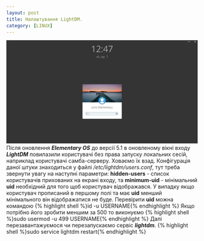 ```yaml
---
layout: post
title: Налаштування LightDM.
category: [LINUX]
---
```

![lightdm logo](/assets/media/lightdm.webp?style=head)  
Після оновлення ***Elementary OS*** до версії 5.1 в оновленому вікні входу ***LightDM*** повилазили користувачі без права запуску локальних сесій, наприклад користувачі самба-серверу. Ховаємо їх взад. <!--more--> Конфігурація даної штуки знаходиться у файлі */etc/lightdm/users.conf*, тут треба звернути увагу на наступні параметри: **hidden-users** - список користувачів прихованих на екрані входу, та **minimum-uid** - мінімальний **uid** необхідний для того щоб користувач відображався. У випадку якщо користувач прописаний в першому полі та має **uid** менший мінімального він відображатися не буде. Перевірити **uid** можна командою
    {% highlight shell %}id -u USERNAME{% endhighlight %}
Якщо потрібно його зробити меншим за 500 то виконуємо
    {% highlight shell %}sudo usermod -u 499 USERNAME{% endhighlight %}
Далі перезавантажуємося чи перезапускаємо сервіс ***lightdm***.
    {% highlight shell %}sudo service lightdm restart{% endhighlight %}
